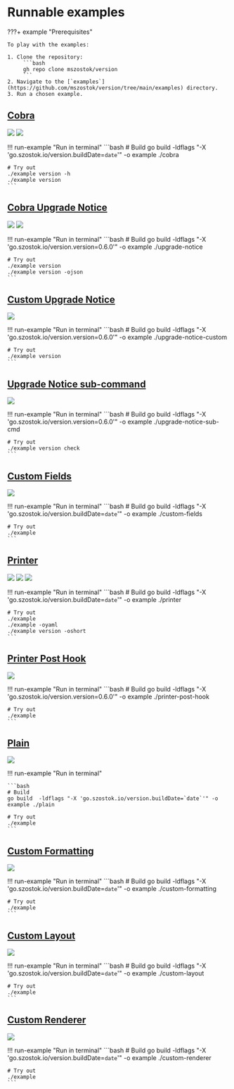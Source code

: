 # Runnable examples

???+ example "Prerequisites"

    To play with the examples:

    1. Clone the repository:
    	 ```bash
    	 gh repo clone mszostok/version
    	 ```
    2. Navigate to the [`examples`](https://github.com/mszostok/version/tree/main/examples) directory.
    3. Run a chosen example.


## [Cobra](https://github.com/mszostok/version/tree/main/examples/cobra/main.go)

![](assets/examples/screen-cobra-version_-h.png)
![](assets/examples/screen-cobra-version.png)

!!! run-example "Run in terminal"
    ```bash
    # Build
    go build -ldflags "-X 'go.szostok.io/version.buildDate=`date`'" -o example ./cobra

    # Try out
    ./example version -h
    ./example version
    ```

## [Cobra Upgrade Notice](https://github.com/mszostok/version/tree/main/examples/upgrade-notice-cobra/main.go)

![](assets/examples/screen-upgrade-notice-cobra-version.png)
![](assets/examples/screen-upgrade-notice-cobra-version_-ojson.png)

!!! run-example "Run in terminal"
    ```bash
    # Build
    go build -ldflags "-X 'go.szostok.io/version.version=0.6.0'" -o example ./upgrade-notice

    # Try out
    ./example version
    ./example version -ojson
    ```

## [Custom Upgrade Notice](https://github.com/mszostok/version/tree/main/examples/upgrade-notice-custom/main.go)

![](assets/examples/screen-upgrade-notice-custom-version.png)

!!! run-example "Run in terminal"
    ```bash
    # Build
    go build -ldflags "-X 'go.szostok.io/version.version=0.6.0'" -o example ./upgrade-notice-custom

    # Try out
    ./example version
    ```

## [Upgrade Notice sub-command](https://github.com/mszostok/version/tree/main/examples/upgrade-notice-sub-cmd)

![](assets/examples/screen-upgrade-notice-sub-cmd-version_check.png)

!!! run-example "Run in terminal"
    ```bash
    # Build
    go build -ldflags "-X 'go.szostok.io/version.version=0.6.0'" -o example ./upgrade-notice-sub-cmd

    # Try out
    ./example version check
    ```

## [Custom Fields](https://github.com/mszostok/version/tree/main/examples/custom-fields/main.go)

![](assets/examples/screen-custom-fields-.png)

!!! run-example "Run in terminal"
    ```bash
    # Build
    go build -ldflags "-X 'go.szostok.io/version.buildDate=`date`'" -o example ./custom-fields

    # Try out
    ./example
    ```

## [Printer](https://github.com/mszostok/version/tree/main/examples/printer/main.go)

![](assets/examples/screen-printer-.png)
![](assets/examples/screen-printer--oyaml.png)
![](assets/examples/screen-printer--oshort.png)

!!! run-example "Run in terminal"
    ```bash
    # Build
    go build -ldflags "-X 'go.szostok.io/version.buildDate=`date`'" -o example ./printer

    # Try out
    ./example
    ./example -oyaml
    ./example version -oshort
    ```

## [Printer Post Hook](https://github.com/mszostok/version/tree/main/examples/printer-post-hook/main.go)

![](assets/examples/screen-printer-post-hook-.png)

!!! run-example "Run in terminal"
    ```bash
    # Build
    go build -ldflags "-X 'go.szostok.io/version.version=0.6.0'" -o example ./printer-post-hook

    # Try out
    ./example
    ```

## [Plain](https://github.com/mszostok/version/tree/main/examples/plain/main.go)

![](assets/examples/screen-plain-.png)

!!! run-example "Run in terminal"

    ```bash
    # Build
    go build  -ldflags "-X 'go.szostok.io/version.buildDate=`date`'" -o example ./plain

    # Try out
    ./example
    ```

## [Custom Formatting](https://github.com/mszostok/version/tree/main/examples/custom-formatting/main.go)

![](assets/examples/screen-custom-formatting-.png)

!!! run-example "Run in terminal"
    ```bash
    # Build
    go build -ldflags "-X 'go.szostok.io/version.buildDate=`date`'" -o example ./custom-formatting

    # Try out
    ./example
    ```

## [Custom Layout](https://github.com/mszostok/version/tree/main/examples/custom-layout/main.go)

![](assets/examples/screen-custom-layout-.png)

!!! run-example "Run in terminal"
    ```bash
    # Build
    go build -ldflags "-X 'go.szostok.io/version.buildDate=`date`'" -o example ./custom-layout

    # Try out
    ./example
    ```

## [Custom Renderer](https://github.com/mszostok/version/tree/main/examples/custom-renderer/main.go)

![](assets/examples/screen-custom-renderer-.png)

!!! run-example "Run in terminal"
    ```bash
    # Build
    go build -ldflags "-X 'go.szostok.io/version.buildDate=`date`'" -o example ./custom-renderer

    # Try out
    ./example
    ```
